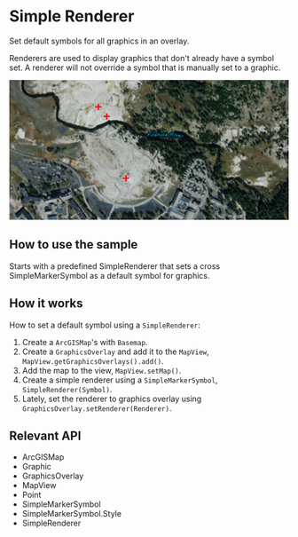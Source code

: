 # Simple Renderer

Set default symbols for all graphics in an overlay.

Renderers are used to display graphics that don't already have a symbol set. A renderer will not override a symbol 
that is manually set to a graphic.

![](SimpleRenderer.png)

## How to use the sample

Starts with a predefined SimpleRenderer that sets a cross SimpleMarkerSymbol as a default symbol for graphics.

## How it works

How to set a default symbol using a `SimpleRenderer`:


 1. Create a `ArcGISMap`'s with `Basemap`.
 2. Create a `GraphicsOverlay` and add it to the `MapView`, `MapView.getGraphicsOverlays().add()`.
 3. Add the map to the view, `MapView.setMap()`.
 4. Create a simple renderer using a `SimpleMarkerSymbol`, `SimpleRenderer(Symbol)`.
 5. Lately, set the renderer to graphics overlay using `GraphicsOverlay.setRenderer(Renderer)`.


## Relevant API


 *   ArcGISMap
 *   Graphic
 *   GraphicsOverlay
 *   MapView
 *   Point
 *   SimpleMarkerSymbol
 *   SimpleMarkerSymbol.Style
 *   SimpleRenderer



